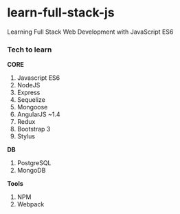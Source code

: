 # learn-full-stack-js
Learning Full Stack Web Development with JavaScript ES6

### Tech to learn

**CORE**

1. Javascript ES6
2. NodeJS
3. Express
4. Sequelize
5. Mongoose
5. AngularJS ~1.4
6. Redux
7. Bootstrap 3
8. Stylus

**DB**

1. PostgreSQL
2. MongoDB

**Tools**

1. NPM
2. Webpack


